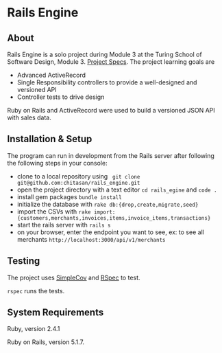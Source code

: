 # Rails Engine

## About

Rails Engine is a solo project during Module 3 at the Turing School of Software Design, Module 3. <a href="http://backend.turing.io/module3/projects/rails_engine">Project Specs</a>. The project learning goals are 

- Advanced ActiveRecord
- Single Responsibility controllers to provide a well-designed and versioned API
- Controller tests to drive design

Ruby on Rails and ActiveRecord were used to build a versioned JSON API with sales data. 

## Installation & Setup 

The program can run in development from the Rails server after following the following steps in your console:

* clone to a local repository using ` git clone git@github.com:chitasan/rails_engine.git`
* open the project directory with a text editor `cd rails_egine` and `code .` 
* install gem packages `bundle install`
* initialize the database with `rake db:{drop,create,migrate,seed}`
* import the CSVs with `rake import:{customers,merchants,invoices,items,invoice_items,transactions}`
* start the rails server with `rails s`
* on your browser, enter the endpoint you want to see, ex: to see all merchants `http://localhost:3000/api/v1/merchants`

## Testing

The project uses <a href="https://github.com/colszowka/simplecov"> SimpleCov</a> and <a href="https://github.com/rspec/rspec"> RSpec</a> to test. 

`rspec` runs the tests.

## System Requirements

Ruby, version 2.4.1

Ruby on Rails, version 5.1.7.  

